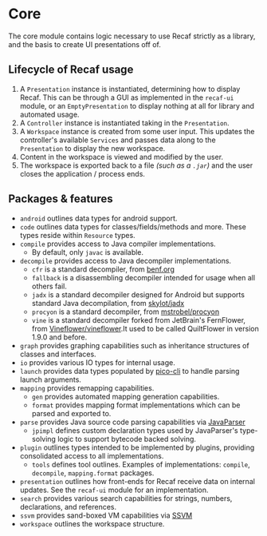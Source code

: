 # Core

The core module contains logic necessary to use Recaf strictly as a library, 
and the basis to create UI presentations off of.

## Lifecycle of Recaf usage

1. A `Presentation` instance is instantiated, determining how to display Recaf. 
   This can be through a GUI as implemented in the `recaf-ui` module, 
   or an `EmptyPresentation` to display nothing at all for library and automated usage.
2. A `Controller` instance is instantiated taking in the `Presentation`.
3. A `Workspace` instance is created from some user input. 
   This updates the controller's available `Services` and passes data along to the `Presentation` to display the new workspace.
4. Content in the workspace is viewed and modified by the user.
5. The workspace is exported back to a file _(such as a `.jar`)_ and the user closes the application / process ends.

## Packages & features

- `android` outlines data types for android support.
- `code` outlines data types for classes/fields/methods and more. These types reside within `Resource` types.
- `compile` provides access to Java compiler implementations.
  - By default, only `javac` is available.
- `decompile` provides access to Java decompiler implementations.
  - `cfr` is a standard decompiler, from [benf.org](http://www.benf.org/other/cfr/)
  - `fallback` is a disassembling decompiler intended for usage when all others fail. 
  - `jadx` is a standard decompiler designed for Android but supports standard Java decompilation, from [skylot/jadx](https://github.com/skylot/jadx)
  - `procyon` is a standard decompiler, from [mstrobel/procyon](https://github.com/mstrobel/procyon)
  - `vine` is a standard decompiler forked from JetBrain's FernFlower, from [Vineflower/vineflower](https://github.com/Vineflower/vineflower).It used to be called QuiltFlower in version 1.9.0 and before.
- `graph` provides graphing capabilities such as inheritance structures of classes and interfaces.
- `io` provides various IO types for internal usage.
- `launch` provides data types populated by [pico-cli](https://picocli.info/) to handle parsing launch arguments.
- `mapping` provides remapping capabilities.
  - `gen` provides automated mapping generation capabilities.
  - `format` provides mapping format implementations which can be parsed and exported to.
- `parse` provides Java source code parsing capabilities via [JavaParser](https://github.com/javaparser/javaparser)
  - `jpimpl` defines custom declaration types used by JavaParser's type-solving logic to support bytecode backed solving.
- `plugin` outlines types intended to be implemented by plugins, providing consolidated access to all implementations.
  - `tools` defines tool outlines. Examples of implementations: `compile`, `decompile`, `mapping.format` packages.
- `presentation` outlines how front-ends for Recaf receive data on internal updates. See the `recaf-ui` module for an implementation.
- `search` provides various search capabilities for strings, numbers, declarations, and references.
- `ssvm` provides sand-boxed VM capabilities via [SSVM](https://github.com/xxDark/SSVM)
- `workspace` outlines the workspace structure.